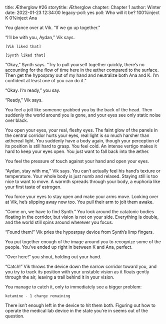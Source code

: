 title: Ætherglow #26
storytitle: Ætherglow 
chapter: Chapter 1
author: Winter
date: 2022-01-23 12:34:00
legacy-poll: yes
poll: Who will it be?
      100%inject K
      0%inject Ana

You glance over at Vik. “If we go up together.”

“I’ll be with you, Aydan,” Vik says.

`[Vik liked that]` 

`[Synth liked that]`

“Okay,” Synth says. “Try to pull yourself together quickly, there’s no accounting for the flow of time here in the æther compared to the surface. Then get the hypospray out of my hand and neutralize both Ana and K. I’m confident at least one of you can do it.”

“Okay. I’m ready,” you say.

“Ready,” Vik says.

You feel a jolt like someone grabbed you by the back of the head. Then suddenly the world around you is gone, and your eyes see only static noise over black.

You open your eyes, your real, fleshy eyes. The faint glow of the panels in the central corridor hurts your eyes, real light is so much harsher than æthereal light. You suddenly have a body again, though your perception of its position is still hard to grasp. You feel cold. An intense vertigo makes it hard to keep your eyes open. You just want to fall back into the æther.

You feel the pressure of touch against your hand and open your eyes.

“Aydan, stay with me,” Vik says. You can’t actually feel his hand’s texture or temperature. Your whole body is just numb and relaxed. Staying still is too nice to want to move. A warmth spreads through your body, a euphoria like your first taste of estrogen.

You force your eyes to stay open and make your arms move. Looking over at Vik, he’s slipping away now too. You pull their arm to jolt them awake.

“Come on, we have to find Synth.” You look around the catatonic bodies floating in the corridor, but vision is not on your side. Everything is double, and the world still spins around wherever you focus.

“Found them!”  Vik pries the hyposrpay device from Synth’s limp fingers.

You put together enough of the image around you to recognize some of the people. You’ve ended up right in between K and Ana, perfect.

“Over here!” you shout, holding out your hand.

“Catch!” Vik throws the device down the narrow corridor toward you, and you try to track its position with your unstable vision as it floats gently through the air, leaving a trail behind it in your vision.

You manage to catch it, only to immediately see a bigger problem:

`ketamine - 1 charge remaining`

There isn’t enough left in the device to hit them both. Figuring out how to operate the medical lab device in the state you're in seems out of the question.

